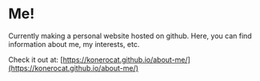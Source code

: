 # Me!

Currently making a personal website hosted on github.
Here, you can find information about me, my interests, etc.


Check it out at: [https://konerocat.github.io/about-me/](https://konerocat.github.io/about-me/)
